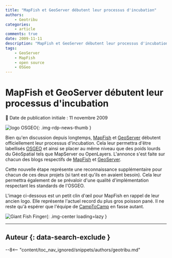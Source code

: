 ```yaml
---
title: "MapFish et GeoServer débutent leur processus d'incubation"
authors:
    - Geotribu
categories:
    - article
comments: true
date: 2009-11-11
description: "MapFish et GeoServer débutent leur processus d'incubation"
tags:
    - GeoServer
    - MapFish
    - open source
    - OSGeo
---
```


# MapFish et GeoServer débutent leur processus d'incubation

:calendar: Date de publication initiale : 11 novembre 2009

![logo OSGEO](https://cdn.geotribu.fr/img/logos-icones/entreprises_association/osgeo.png "logo OSGEO"){: .img-rdp-news-thumb }

Bien qu'en discussion depuis longtemps, [MapFish](http://www.mapfish.org/) et [GeoServer](http://geoserver.org/display/GEOS/Welcome) débutent officiellement leur processus d'incubation. Cela leur permettra d'être labellisés [OSGEO](http://www.osgeo.org/) et ainsi se placer au même niveau que des poids lourds du GéoSpatial tels que MapServer ou OpenLayers. L'annonce s'est faite sur chacun des blogs respectifs de [MapFish](http://mapfishblog.blogspot.com/2009/11/mapfish-starts-osgeo-incubation-process.html) et [GeoServer](http://blog.geoserver.org/2009/11/09/geoserver-accepted-to-osgeo-incubation/).

Cette nouvelle étape représente une reconnaissance supplémentaire pour chacun de ces deux projets (si tant est qu'ils en avaient besoin). Cela leur permettra également de se prévaloir d'une qualité d'implémentation respectant les standards de l'OSGEO.

L'image ci-dessous est un petit clin d'œil pour MapFish en rappel de leur ancien logo. Elle représente l'actuel record du plus gros poisson pané. Il ne reste qu'à espérer que l'équipe de [CampToCamp](http://www.camptocamp.com/) en fasse autant.

![Giant Fish Finger](https://cdn.geotribu.fr/img/articles-blog-rdp/articles/2009/giantfishfinger_450x516.jpg "Giant Fish Finger"){: .img-center loading=lazy }

----

## Auteur {: data-search-exclude }

--8<-- "content/toc_nav_ignored/snippets/authors/geotribu.md"
